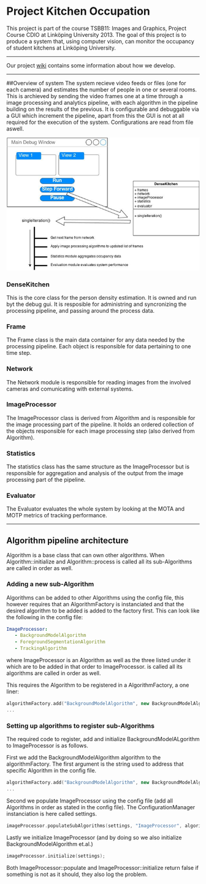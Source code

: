 Project Kitchen Occupation 
==========================

This project is part of the course TSBB11: Images and Graphics, Project Course CDIO at Linköping University 2013. The goal of this project is to produce a system that, using computer vision, can monitor the occupancy of student kitchens at Linköping University.

***

Our project [wiki](https://github.com/GroupDenseKitchen/project/wiki) contains some information about how we develop. 

***
##Overview of system
The system recieve video feeds or files (one for each camera) and estimates the number of people in one or several rooms.
This is archieved by sending the video frames one at a time through a image processing and analytics pipeline, with each algorithm in the pipeline building on the results of the previous.
It is configurable and debuggable via a GUI which increment the pipeline, apart from this the GUI is not at all required for the execution of the system.
Configurations are read from file aswell.

![Overview](readme_images/DenseKitchen%20Overview.jpg)

### DenseKitchen
This is the core class for the person density estimation. It is owned and run byt the debug gui. It is resposible for administring and syncronizing the processing pipeline, and passing around the process data. 

### Frame
The Frame class is the main data container for any data needed by the processing pipeline. Each object is responsible for data pertaining to one time step.

### Network
The Network module is responsible for reading images from the involved cameras and comunicating with external systems.

### ImageProcessor
The ImageProcessor class is derived from Algorithm and is responsible for the image processing part of the pipeline. It holds an ordered collection of the objects responsible for each image processing step (also derived from Algorithm).

### Statistics
The statistics class has the same structure as the ImageProcessor but is responsible for aggregation and analysis of the output from the image processing part of the pipeline.

### Evaluator
The Evaluator evaluates the whole system by looking at the MOTA and MOTP metrics of tracking performance.

***
## Algorithm pipeline architecture
Algorithm is a base class that can own other algorithms. 
When Algorithm::initialize and Algorithm::process is called all its sub-Algorithms are called in order as well.

### Adding a new sub-Algorithm
Algorithms can be added to other Algorithms using the config file, this however requires that an AlgorithmFactory is instanciated and that the desired algorithm to be added is added to the factory first.
This can look like the following in the config file:
```yml
ImageProcessor:
   - BackgroundModelAlgorithm
   - ForegroundSegmentationAlgorithm
   - TrackingAlgorithm
```
where ImageProcessor is an Algorithm as well as the three listed under it which are to be added in that order to ImageProcessor. is called all its algorithms are called in order as well.

This requires the Algorithm to be registered in a AlgorithmFactory, a one liner:
```c++
algorithmFactory.add("BackgroundModelAlgorithm", new BackgroundModelAlgorithm()); 
...
```
### Setting up algorithms to register sub-Algorithms
The required code to register, add and initialize BackgroundModelALgorithm to ImageProcessor is as follows.

First we add the BackgroundModelAlgorithm algorithm to the algorithmFactory. The first argument is the string used to address that specific Algorithm in the config file.
```c++
algorithmFactory.add("BackgroundModelAlgorithm", new BackgroundModelAlgorithm()); 
...
```
Second we populate ImageProcessor using the config file (add all Algorithms in order as stated in the config file). The ConfigurationManager instanciation is here called settings.
```c++
imageProcessor.populateSubAlgorithms(settings, "ImageProcessor", algorithmFactory);
```
Lastly we initialize ImageProcessor (and by doing so we also initialize BackgroundModelAlgorithm et.al.)
```c++
imageProcessor.initialize(settings);
```
Both ImageProcessor::populate and ImageProcessor::initialize return false if something is not as it should, they also log the problem.
